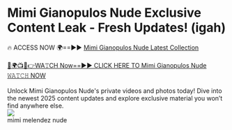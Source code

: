 # Mimi Gianopulos Nude Exclusive Content Leak - Fresh Updates! (igah)

🔥 ACCESS NOW 🌍==►► <a href="https://tinyurl.com/2mz8nhtm" rel="nofollow">Mimi Gianopulos Nude Latest Collection</a>
<br><br>
[🔴🌍📺📱👉WA𝚃CH Now==►► CLICK HERE TO Mimi Gianopulos Nude 𝚆𝙰𝚃𝙲𝙷 NOW](https://tinyurl.com/2mz8nhtm)
<br><br>
Unlock Mimi Gianopulos Nude's private videos and photos today! Dive into the newest 2025 content updates and explore exclusive material you won’t find anywhere else.
<br>
<a href="https://tinyurl.com/2mz8nhtm" rel="nofollow" data-target="animated-image.originalLink"><img src="https://camo.githubusercontent.com/8a4f000d20f83aca3bf7ec5f350d767afa0574a8a352519fd8cfa583a6f93a33/68747470733a2f2f692e696d6775722e636f6d2f644a486b345a712e676966" data-canonical-src="https://i.imgur.com/dJHk4Zq.gif" style="max-width: 100%; display: inline-block;" data-target="animated-image.originalImage"></a>
<br>
mimi melendez nude